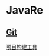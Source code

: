 # JavaRe

[Git](https://github.com/Pr1p/JavaRe/blob/master/docs/Git.md)<br>
---
[项目构建工具](https://github.com/Pr1p/JavaRe/blob/master/docs/项目自动构建工具.md)
